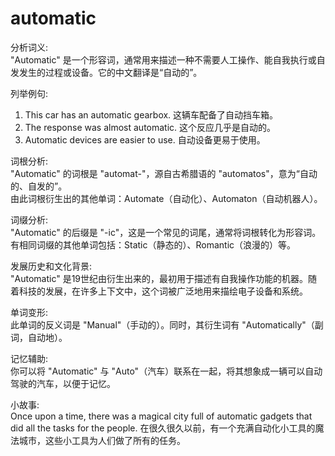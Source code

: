 # automatic

分析词义:  
"Automatic" 是一个形容词，通常用来描述一种不需要人工操作、能自我执行或自发发生的过程或设备。它的中文翻译是“自动的”。

  

列举例句:

  

1.  This car has an automatic gearbox. 这辆车配备了自动挡车箱。
2.  The response was almost automatic. 这个反应几乎是自动的。
3.  Automatic devices are easier to use. 自动设备更易于使用。

  

词根分析:  
"Automatic" 的词根是 "automat-"，源自古希腊语的 "automatos"，意为“自动的、自发的”。  
由此词根衍生出的其他单词：Automate（自动化）、Automaton（自动机器人）。

  

词缀分析:  
"Automatic" 的后缀是 "-ic"，这是一个常见的词尾，通常将词根转化为形容词。  
有相同词缀的其他单词包括：Static（静态的）、Romantic（浪漫的）等。

  

发展历史和文化背景:  
"Automatic" 是19世纪由衍生出来的，最初用于描述有自我操作功能的机器。随着科技的发展，在许多上下文中，这个词被广泛地用来描绘电子设备和系统。

  

单词变形:  
此单词的反义词是 "Manual"（手动的）。同时，其衍生词有 "Automatically"（副词，自动地）。

  

记忆辅助:  
你可以将 "Automatic" 与 "Auto"（汽车）联系在一起，将其想象成一辆可以自动驾驶的汽车，以便于记忆。

  

小故事:  
Once upon a time, there was a magical city full of automatic gadgets that did all the tasks for the people. 在很久很久以前，有一个充满自动化小工具的魔法城市，这些小工具为人们做了所有的任务。

